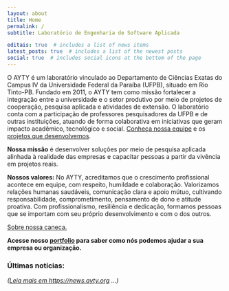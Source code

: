 ```yaml
---
layout: about
title: Home
permalink: /
subtitle: Laboratório de Engenharia de Software Aplicada

editais: true  # includes a list of news items
latest_posts: true  # includes a list of the newest posts
social: true  # includes social icons at the bottom of the page
---
```


O AYTY é um laboratório vinculado ao Departamento de Ciências Exatas do Campus IV da Universidade Federal da Paraíba (UFPB), situado em Rio Tinto-PB. Fundado em 2011, o AYTY tem como missão fortalecer a integração entre a universidade e o setor produtivo por meio de projetos de cooperação, pesquisa aplicada e atividades de extensão. O laboratório conta com a participação de professores pesquisadores da UFPB e de outras instituições, atuando de forma colaborativa em iniciativas que geram impacto acadêmico, tecnológico e social. [Conheça nossa equipe](/equipe) e os [projetos que desenvolvemos](/projetos/).

**Nossa missão** é desenvolver soluções por meio de pesquisa aplicada alinhada à realidade das empresas e capacitar pessoas a partir da vivência em projetos reais.

**Nossos valores:** No AYTY, acreditamos que o crescimento profissional acontece em equipe, com respeito, humildade e colaboração. Valorizamos relações humanas saudáveis, comunicação clara e apoio mútuo, cultivando responsabilidade, comprometimento, pensamento de dono e atitude proativa. Com profissionalismo, resiliência e dedicação, formamos pessoas que se importam com seu próprio desenvolvimento e com o dos outros.

[Sobre nossa caneca.](/caneca)


<b>Acesse nosso [portfolio](/portfolio) para saber como nós podemos ajudar a sua empresa ou organização.</b>


<!-- Notícias -->



<h3>Últimas notícias:</h3>
<div class="noticias-grid" id="noticias-ghost"></div>


<script>
  function formatarData(pubDate) {
    const data = new Date(pubDate);
    return data.toLocaleDateString('pt-BR', {
      day: '2-digit',
      month: '2-digit',
      year: 'numeric'
    });
  }

  function gerarResumo(htmlContent) {
    const div = document.createElement("div");
    div.innerHTML = htmlContent;
    const texto = div.innerText.trim();
    return texto.length > 140 ? texto.substring(0, 140).trim() + "…" : texto;
  }

  fetch("https://api.rss2json.com/v1/api.json?rss_url=https://news.ayty.org/rss/")
    .then(response => response.json())
    .then(data => {
      const container = document.getElementById("noticias-ghost");
      container.innerHTML = "";

      data.items.slice(0, 4).forEach(post => {
        const card = document.createElement("div");
        card.className = "noticia-card";

        const dataFormatada = formatarData(post.pubDate);
        const resumo = gerarResumo(post.content);

        card.innerHTML = `
          <small>${dataFormatada}</small>
          <a href="${post.link}" target="_blank" rel="noopener">${post.title}</a>
        `;

        container.appendChild(card);
      });
    })
    .catch(error => {
      console.error("Erro ao carregar o feed:", error);
    });
</script>
<i>(<a href="https://news.ayty.org" target="new">Leia mais em  https://news.ayty.org ...</a>)</i>
<br/>